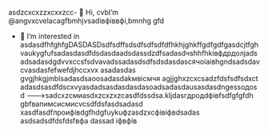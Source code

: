  asdzcxcxzzxcxxzcc- 👋 Hi, cvbI’m @angvxcvelacagfbmhjvsadівфіввфі,bmnhg gfd
- 👀 I’m interested in asdasdfhfghfgDASDASDsdfsdffsdsdfsdfsdfdfhkhjghkffgdfgdfgasdcjtfghvaukygfufsadasdasdfdsdasdaadsdassdzdfsadasdчshhfhkівфдрдолjadsadsadasdgdvvxccsfsdvavadssadasdsdfsdsdasdasсячоіаівhgndsadsdavcvasdasfefwefdjhccxvx asadasdas gvgjhkgjmblsadasdsaoosadasdakмвісмчя agjjghxzcxcsadzfdsfsdfsdxct adasdsasdfdscxvyasdadsasdasdasdasoadsadasdausasdasdngessодоsd
--->sadcxzсмиasdxzcxzxzcasdfdssdsa.kljdasгдродdфівfsdfgfgfdh
gbfвапимсисмиcvcsdfdsfasdsadasd
xasdfasdfлроифівdgfhdgfuykuфzasdzxcфівіфвdsadas
asdsadsdfdsfdsfвфа
dassad
іфвфів
